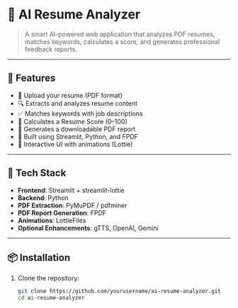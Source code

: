 # 🧠 AI Resume Analyzer

> A smart AI-powered web application that analyzes PDF resumes, matches keywords, calculates a score, and generates professional feedback reports.

---

## 🚀 Features

- 📄 Upload your resume (PDF format)
- 🔍 Extracts and analyzes resume content
- ✅ Matches keywords with job descriptions
- 🧮 Calculates a Resume Score (0–100)
- 📝 Generates a downloadable PDF report
- 🧠 Built using Streamlit, Python, and FPDF
- 🎨 Interactive UI with animations (Lottie)

---
## 🧰 Tech Stack

- **Frontend**: Streamlit + streamlit-lottie
- **Backend**: Python
- **PDF Extraction**: PyMuPDF / pdfminer
- **PDF Report Generation**: FPDF
- **Animations**: LottieFiles
- **Optional Enhancements**: gTTS, OpenAI, Gemini

---

## 📦 Installation

1. Clone the repository:
   ```bash
   git clone https://github.com/yourusername/ai-resume-analyzer.git
   cd ai-resume-analyzer
